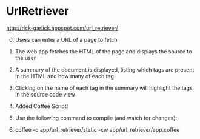 # UrlRetriever

http://rick-garlick.appspot.com/url_retriever/

0. Users can enter a URL of a page to fetch
0. The web app fetches the HTML of the page and displays the source to the user
0. A summary of the document is displayed, listing which tags are present in the HTML and how many of each tag
0. Clicking on the name of each tag in the summary will highlight the tags in the source code view

0. Added Coffee Script!
0. Use the following command to compile (and watch for changes):
0. coffee -o app/url_retriever/static -cw app/url_retriever/app.coffee
